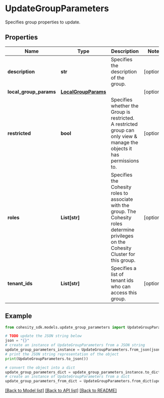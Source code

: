 # UpdateGroupParameters

Specifies group properties to update.

## Properties

Name | Type | Description | Notes
------------ | ------------- | ------------- | -------------
**description** | **str** | Specifies the description of the group. | [optional] 
**local_group_params** | [**LocalGroupParams**](LocalGroupParams.md) |  | [optional] 
**restricted** | **bool** | Specifies whether the Group is restricted. A restricted group can only view &amp; manage the objects it has permissions to. | [optional] 
**roles** | **List[str]** | Specifies the Cohesity roles to associate with the group. The Cohesity roles determine privileges on the Cohesity Cluster for this group. | [optional] 
**tenant_ids** | **List[str]** | Specifies a list of tenant ids who can access this group. | [optional] 

## Example

```python
from cohesity_sdk.models.update_group_parameters import UpdateGroupParameters

# TODO update the JSON string below
json = "{}"
# create an instance of UpdateGroupParameters from a JSON string
update_group_parameters_instance = UpdateGroupParameters.from_json(json)
# print the JSON string representation of the object
print(UpdateGroupParameters.to_json())

# convert the object into a dict
update_group_parameters_dict = update_group_parameters_instance.to_dict()
# create an instance of UpdateGroupParameters from a dict
update_group_parameters_from_dict = UpdateGroupParameters.from_dict(update_group_parameters_dict)
```
[[Back to Model list]](../README.md#documentation-for-models) [[Back to API list]](../README.md#documentation-for-api-endpoints) [[Back to README]](../README.md)


